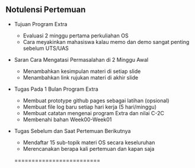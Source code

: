 Notulensi Pertemuan
---
* Tujuan Program Extra
  * Evaluasi 2 minggu pertama perkuliahan OS
  * Cara meyakinkan mahasiswa kalau memo dan demo sangat penting sebelum UTS/UAS

* Saran Cara Mengatasi Permasalahan di 2 Minggu Awal
  * Menambahkan kesimpulan materi di setiap slide
  * Menambahkan link rujukan materi di akhir slide

* Tugas Pada 1 Bulan Program Extra
  * Membuat prototype github pages sebagai latihan (opsional)
  * Membuat file log baru setiap hari kerja (5 hari/minggu)
  * Membuat catatan mengenai program Extra dan nilai C-2C
  * Membenahi bahan Week00-Week01

* Tugas Sebelum dan Saat Pertemuan Berikutnya
  * Mendaftar 15 sub-topik materi OS secara keseluruhan
  * Merencanakan berapa kali pertemuan dan kapan saja
  
  =========================
